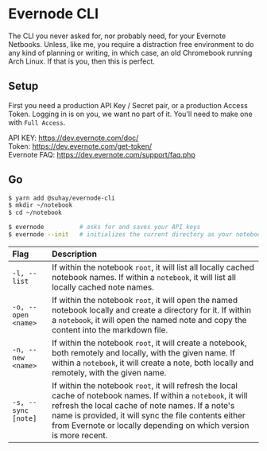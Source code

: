 # Evernode CLI

The CLI you never asked for, nor probably need, for your Evernote Netbooks. Unless, like me, you require a distraction free environment to do any kind of planning or writing, in which case, an old Chromebook running Arch Linux. If that is you, then this is perfect.

## Setup

First you need a production API Key / Secret pair, or a production Access Token. Logging in is on you, we want no part of it. You'll need to make one with `Full Access`.

API KEY: https://dev.evernote.com/doc/  
Token: https://dev.evernote.com/get-token/  
Evernote FAQ: https://dev.evernote.com/support/faq.php

## Go

```bash
$ yarn add @suhay/evernode-cli
$ mkdir ~/notebook
$ cd ~/notebook

$ evernode          # asks for and saves your API keys
$ evernode --init   # initializes the current directory as your notebook root
```

| Flag      | Description |
| :-------- | :---------- |
| `-l, --list`  | If within the notebook `root`, it will list all locally cached notebook names. If within a `notebook`, it will list all locally cached note names. |
| `-o, --open <name>` | If within the notebook `root`, it will open the named notebook locally and create a directory for it. If within a `notebook`, it will open the named note and copy the content into the markdown file. |
| `-n, --new <name>` | If within the notebook `root`, it will create a notebook, both remotely and locally, with the given name. If within a `notebook`, it will create a note, both locally and remotely, with the given name. |
| `-s, --sync [note]` | If within the notebook `root`, it will refresh the local cache of notebook names. If within a `notebook`, it will refresh the local cache of note names. If a note's name is provided, it will sync the file contents either from Evernote or locally depending on which version is more recent. |
